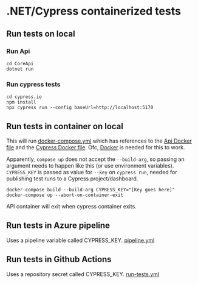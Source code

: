 # .NET/Cypress containerized tests

## Run tests on local

### Run Api
```
cd CoreApi
dotnet run
```

### Run cypress tests
```
cd cypress.io
npm install
npx cypress run --config baseUrl=http://localhost:5170
```

## Run tests in container on local
This will run [docker-compose.yml](docker-compose.yml) which has references to the [Api Docker file](CoreApi/Dockerfile) and the [Cypress Docker file](cypress.io/Dockerfile).
Ofc, [Docker](https://docs.docker.com/get-docker/) is needed for this to work.

Apparently, `compose up` does not accept the `--build-arg`, so passing an argument needs to happen like this (or use environment variables).
`CYPRESS_KEY` is passed as value for `--key` on `cypress run`, needed for publishing test runs to a Cypress project/dashboard.
```
docker-compose build --build-arg CYPRESS_KEY="[Key goes here]"
docker-compose up --abort-on-container-exit
```
API container will exit when cypress container exits.

## Run tests in Azure pipeline
Uses a pipeline variable called CYPRESS_KEY.
[pipeline.yml](.azure/pipeline.yml)

## Run tests in Github Actions
Uses a repository secret called CYPRESS_KEY.
[run-tests.yml](.github/workflows/run-tests.yml)

